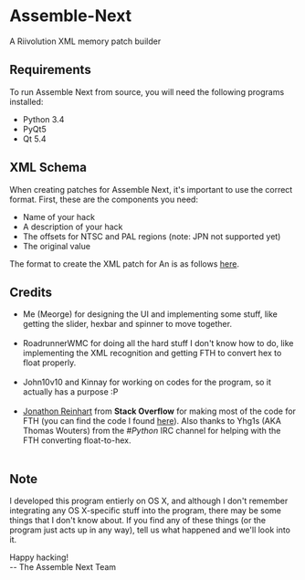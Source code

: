 # Assemble-Next
A Riivolution XML memory patch builder

<h2>Requirements</h2>
To run Assemble Next from source, you will need the following programs installed:
<ul>
<li>Python 3.4</li>
<li>PyQt5</li>
<li>Qt 5.4</li>
</ul>

<h2>XML Schema</h2>
When creating patches for Assemble Next, it's important to use the correct format. First, these are the components you need:
<ul>
<li>Name of your hack</li>
<li>A description of your hack</li>
<li>The offsets for NTSC and PAL regions (note: JPN not supported yet)</li>
<li>The original value</li>
</ul>

The format to create the XML patch for An is as follows <a href=https://bpaste.net/show/b6ac0ca5cfb2>here</a>.<br>

<h2>Credits</h2>
<ul>
<li>Me (Meorge) for designing the UI and implementing some stuff, like getting the slider, hexbar and spinner to move together.</li><br>
<li>RoadrunnerWMC for doing all the hard stuff I don't know how to do, like implementing the XML recognition and getting FTH to convert hex to float properly.</li> <br>
<li>John10v10 and Kinnay for working on codes for the program, so it actually has a purpose :P</li><br>
<li><a href=http://stackoverflow.com/users/119527/jonathon-reinhart>Jonathon Reinhart</a> from <b>Stack Overflow</b> for making most of the code for FTH (you can find the code I found <a href=http://stackoverflow.com/questions/23624212/how-to-convert-a-float-into-hex>here</a>). Also thanks to Yhg1s (AKA Thomas Wouters) from the <i>#Python</i> IRC channel for helping with the FTH converting float-to-hex.</li><br>
</ul>

<h2>Note</h2>
I developed this program entierly on OS X, and although I don't remember integrating any OS X-specific stuff into the program, there may be some things that I don't know about. If you find any of these things (or the program just acts up in any way), tell us what happened and we'll look into it.


Happy hacking!<br>
-- The Assemble Next Team
